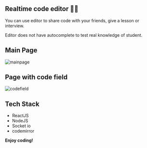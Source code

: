 Realtime code editor 👨‍💻
----------------

You can use editor to share code with your friends, give a lesson or interview.

Editor does not have autocomplete to test real knowledge of student.

**Main Page**
----------------

![mainpage](https://user-images.githubusercontent.com/89993147/142493347-27b68eaa-2169-4d6b-b3fc-7e1ce0d8086d.PNG)

**Page with code field**
----------------

![codefield](https://user-images.githubusercontent.com/89993147/142493450-5b140ce5-00fe-46b0-aa2a-46ccd895b5d6.PNG)

Tech Stack
----------------
* ReactJS
* NodeJS
* Socket io
* codemirror

**Enjoy coding!**
